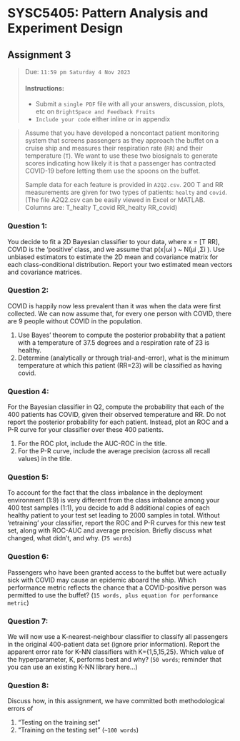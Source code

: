# SYSC5405: Pattern Analysis and Experiment Design

## Assignment 3

> Due: `11:59 pm Saturday 4 Nov 2023`
> #### Instructions:
> * Submit a `single PDF` file with all your answers, discussion, plots, etc on `BrightSpace and Feedback Fruits`
> * `Include your code` either inline or in appendix

> Assume that you have developed a noncontact patient monitoring system that screens passengers as they approach the buffet on a cruise ship and measures  their respiration rate (`RR`) and their temperature (`T`). 
> We want to use these two biosignals to generate scores indicating how likely it is that a passenger has contracted COVID-19 before letting them use the spoons on the buffet.   
>
> Sample data for each feature is provided in `A2Q2.csv`. 
> 200 T and RR measurements are given for two types of patients: `healty` and `covid`. 
> (The file A2Q2.csv can be easily viewed in Excel or MATLAB. Columns are: T_healty T_covid RR_healty RR_covid)


### Question 1:
You decide to fit a 2D Bayesian classifier to your data, where x = [T RR], COVID is the ‘positive’ class, and we assume that p(x|ωi ) ~ N(μi ,Σi ). 
Use unbiased estimators to estimate the 2D mean and covariance matrix for each class-conditional distribution. 
Report your two estimated mean vectors and covariance matrices.

### Question 2:
COVID is happily now less prevalent than it was when the data were first collected. We can now assume that, for every one person with COVID, there are 9 people without COVID in the population. 
1. Use Bayes’ theorem to compute the posterior probability that a patient with a temperature of 37.5 degrees and a respiration rate of 23 is healthy. 
2. Determine (analytically or through trial-and-error), what is the minimum temperature at which this patient (RR=23) will be classified as having covid.

### Question 4:
For the Bayesian classifier in Q2, compute the probability that each of the 400 patients has COVID, given their observed temperature and RR. Do not report the posterior probability for each patient. Instead, plot an ROC and a P-R curve for your classifier over these 400 patients.
1. For the ROC plot, include the AUC-ROC in the title.
2. For the P-R curve, include the average precision (across all recall values) in the title.

### Question 5:
To account for the fact that the class imbalance in the deployment environment (1:9) is very different from the class imbalance among your 400 test samples (1:1), you decide to add 8 additional copies of each healthy patient to your test set leading to 2000 samples in total. 
Without ‘retraining’ your classifier, report the ROC and P-R curves for this new test set, along with ROC-AUC and average precision. Briefly discuss what changed, what didn’t, and why. 
(`75 words`)

### Question 6:
Passengers who have been granted access to the buffet but were actually sick with COVID may cause an epidemic aboard the ship. 
Which performance metric reflects the chance that a COVID-positive person was permitted to use the buffet? 
(`15 words, plus equation for performance metric`)

### Question 7:
We will now use a K-nearest-neighbour classifier to classify all passengers in the original 400-patient data set (ignore prior information). 
Report the apparent error rate for K-NN classifiers with K={1,5,15,25}. 
Which value of the hyperparameter, K, performs best and why? 
(`50 words`; reminder that you can use an existing K-NN library here...)

### Question 8:
Discuss how, in this assignment, we have committed both methodological errors of 
1. “Testing on the training set” 
2. “Training on the testing set”
(`~100 words`) 